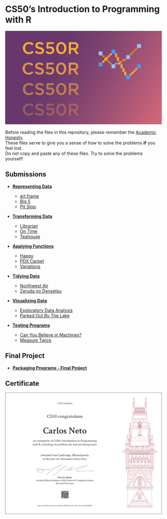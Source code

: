 # CS50’s Introduction to Programming with R

<img src="cs50r.png" alt="Banner" width="600"/>

Before reading the files in this repository, please remember the [Academic Honesty](https://cs50.harvard.edu/r/2023/honesty/).\
These files serve to give you a sense of how to solve the problems **if** you feel lost.\
Do not copy and paste any of these files. Try to solve the problems yourself!

## Submissions

* **[Representing Data](week1)**
   - [art.frame](week1/art.frame)
   - [Big 5](week1/big5)
   - [Pit Stop](week1/pitstop)

* **[Transforming Data](week2)**
   - [Librarian](week2/librarian)
   - [On Time](week2/ontime)
   - [Teahouse](week2/teahouse)

* **[Applying Functions](week3)**
   - [Happy](week3/happy)
   - [PDX Carpet](week3/carpet)
   - [Variations](week3/variations)

* **[Tidying Data](week4)**
   - [Northwest Air](week4/air)
   - [Zeruda no Densetsu](week4/zelda)

* **[Visualizing Data](week5)**
   - [Exploratory Data Analysis](week5/eda)
   - [Parked Out By The Lake](week5/parked)

* **[Testing Programs](week6)**
   - [Can You Believe in Machines?](week6/believe)
   - [Measure Twice](week6/measure)

## Final Project

* **[Packaging Programs - Final Project](project)**

## Certificate

[![Certificate](CS50R.png)](https://certificates.cs50.io/209539d1-ee94-48a8-99c5-c6590ab980f3.pdf?size=letter)
